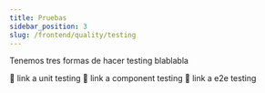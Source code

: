 ```yaml
---
title: Pruebas
sidebar_position: 3
slug: /frontend/quality/testing
---
```


Tenemos tres formas de hacer testing blablabla

🔗 link a unit testing
🔗 link a component testing
🔗 link a e2e testing
